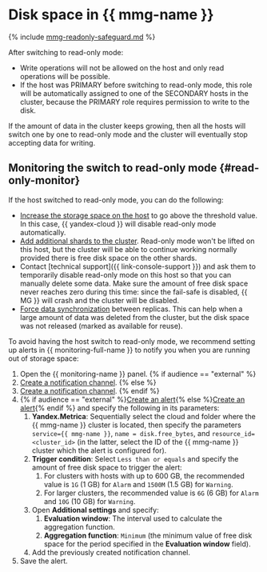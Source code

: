 # Disk space in {{ mmg-name }}

{% include [mmg-readonly-safeguard.md](../../_includes/mdb/mmg-readonly-safeguard.md) %}

After switching to read-only mode:

* Write operations will not be allowed on the host and only read operations will be possible.
* If the host was PRIMARY before switching to read-only mode, this role will be automatically assigned to one of the SECONDARY hosts in the cluster, because the PRIMARY role requires permission to write to the disk.

If the amount of data in the cluster keeps growing, then all the hosts will switch one by one to read-only mode and the cluster will eventually stop accepting data for writing.

## Monitoring the switch to read-only mode {#read-only-monitor}

If the host switched to read-only mode, you can do the following:
* [Increase the storage space on the host](../operations/update.md#change-disk-size) to go above the threshold value. In this case, {{ yandex-cloud }} will disable read-only mode automatically.
* [Add additional shards to the cluster](../operations/shards.md#add-shard). Read-only mode won't be lifted on this host, but the cluster will be able to continue working normally provided there is free disk space on the other shards.
* Contact [technical support]({{ link-console-support }}) and ask them to temporarily disable read-only mode on this host so that you can manually delete some data. Make sure the amount of free disk space never reaches zero during this time: since the fail-safe is disabled, {{ MG }} will crash and the cluster will be disabled.
* [Force data synchronization](../operations/hosts.md#resetup) between replicas. This can help when a large amount of data was deleted from the cluster, but the disk space was not released (marked as available for reuse).

To avoid having the host switch to read-only mode, we recommend setting up alerts in {{ monitoring-full-name }} to notify you when you are running out of storage space:

1. Open the {{ monitoring-name }} panel. 
{% if audience == "external" %}
1. [Create a notification channel](../../monitoring/operations/alert/create-channel.md).
{% else %}
1. [Create a notification channel](https://docs.yandex-team.ru/solomon/concepts/alerting#channels).
{% endif %}
1. {% if audience == "external" %}[Create an alert](../../monitoring/operations/alert/create-alert.md){% else %}[Create an alert](https://docs.yandex-team.ru/solomon/concepts/alerting#alerts){% endif %} and specify the following in its parameters:
   1. **Yandex.Metrica**: Sequentially select the cloud and folder where the {{ mmg-name }} cluster is located, then specify the parameters `service={{ mmg-name }}`, `name = disk.free_bytes`, and `resource_id=<cluster_id>` (in the latter, select the ID of the {{ mmg-name }} cluster which the alert is configured for).
   1. **Trigger condition**: Select `Less than or equals` and specify the amount of free disk space to trigger the alert:
      1. For clusters with hosts with up to 600 GB, the recommended value is `1G` (1 GB) for `Alarm` and `1500M` (1.5 GB) for `Warning`.
      1. For larger clusters, the recommended value is `6G` (6 GB) for `Alarm` and `10G` (10 GB) for `Warning`.
   1. Open **Additional settings** and specify:
      1. **Evaluation window**: The interval used to calculate the aggregation function.
      1. **Aggregation function**: `Minimum` (the minimum value of free disk space for the period specified in the **Evaluation window** field).
   1. Add the previously created notification channel.
1. Save the alert.

